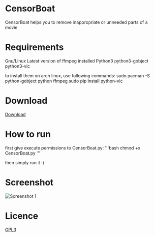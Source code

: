 # CensorBoat
CensorBoat helps you to remove inappropriate or unneeded parts of a movie

# Requirements
Gnu/Linux
Latest version of ffmpeg installed
Python3
python3-gobject
python3-vlc

to install them on arch linux, use following commands:
sudo pacman -S python-gobject python ffmpeg
sudo pip install python-vlc

# Download
[Download](https://github.com/alireza6677/Censor-Boat/archive/master.zip)

# How to run
first give execute permissions to CensorBoat.py:
'''bash
chmod +x CensorBoat.py
'''

then simply run it :)

# Screenshot
![Screenshot 1](https://github.com/alireza6677/Censor-Boat/raw/master/screenshot/1.png)

# Licence
[GPL3](https://github.com/alireza6677/Censor-Boat/blob/master/LICENSE)
